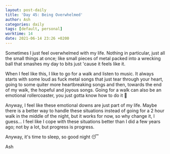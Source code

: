 ```yaml
---
layout: post-daily
title: 'Day 45: Being Overwhelmed'
author: Ash
categories: daily
tags: [default, personal]
worktime: 14
date: 2021-06-14 23:26 +0200
---
```

Sometimes I just feel overwhelmed with my life. Nothing in particular, just all the small things at once; like small pieces of metal packed into a wrecking ball that smashes my day to bits just 'cause it feels like it. 

When I feel like this, I like to go for a walk and listen to music. It always starts with some loud as fuck metal songs that just tear through your heart, going to some quiter more heartbreaking songs and then, towards the end of my walk, the hopeful and joyous songs. Going for a walk can also be an emotional rollercoaster, you just gotta know how to do it 😬

Anyway, I feel like these emotional downs are just part of my life. Maybe there is a better way to handle these situations instead of going for a 2 hour walk in the middle of the night, but it works for now, so why change it, I guess... I feel like I cope with these situations better than I did a few years ago; not by a lot, but progress is progress.

Anyway, it's time to sleep, so good night 😴

Ash
